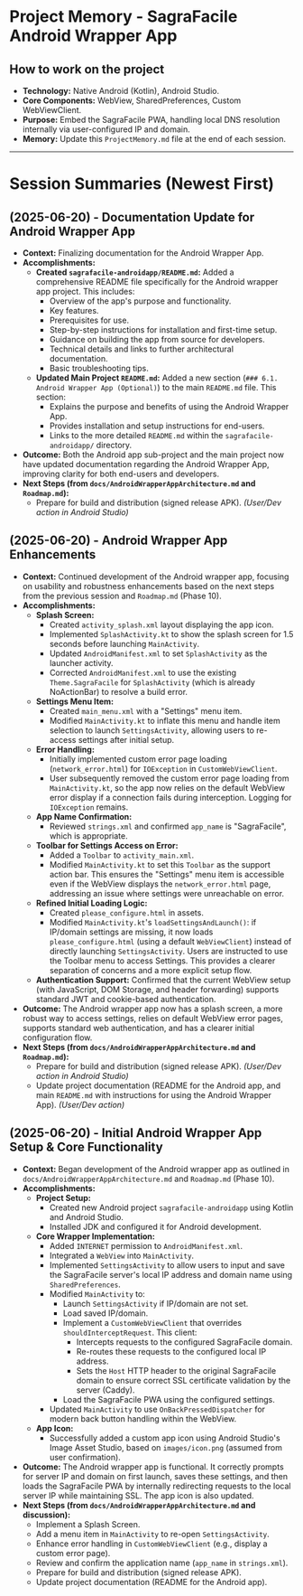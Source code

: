 # Project Memory - SagraFacile Android Wrapper App

## How to work on the project
*   **Technology:** Native Android (Kotlin), Android Studio.
*   **Core Components:** WebView, SharedPreferences, Custom WebViewClient.
*   **Purpose:** Embed the SagraFacile PWA, handling local DNS resolution internally via user-configured IP and domain.
*   **Memory:** Update this `ProjectMemory.md` file at the end of each session.

---
# Session Summaries (Newest First)

## (2025-06-20) - Documentation Update for Android Wrapper App
*   **Context:** Finalizing documentation for the Android Wrapper App.
*   **Accomplishments:**
    *   **Created `sagrafacile-androidapp/README.md`:** Added a comprehensive README file specifically for the Android wrapper app project. This includes:
        *   Overview of the app's purpose and functionality.
        *   Key features.
        *   Prerequisites for use.
        *   Step-by-step instructions for installation and first-time setup.
        *   Guidance on building the app from source for developers.
        *   Technical details and links to further architectural documentation.
        *   Basic troubleshooting tips.
    *   **Updated Main Project `README.md`:** Added a new section (`### 6.1. Android Wrapper App (Optional)`) to the main `README.md` file. This section:
        *   Explains the purpose and benefits of using the Android Wrapper App.
        *   Provides installation and setup instructions for end-users.
        *   Links to the more detailed `README.md` within the `sagrafacile-androidapp/` directory.
*   **Outcome:** Both the Android app sub-project and the main project now have updated documentation regarding the Android Wrapper App, improving clarity for both end-users and developers.
*   **Next Steps (from `docs/AndroidWrapperAppArchitecture.md` and `Roadmap.md`):**
    *   Prepare for build and distribution (signed release APK). *(User/Dev action in Android Studio)*

## (2025-06-20) - Android Wrapper App Enhancements
*   **Context:** Continued development of the Android wrapper app, focusing on usability and robustness enhancements based on the next steps from the previous session and `Roadmap.md` (Phase 10).
*   **Accomplishments:**
    *   **Splash Screen:**
        *   Created `activity_splash.xml` layout displaying the app icon.
        *   Implemented `SplashActivity.kt` to show the splash screen for 1.5 seconds before launching `MainActivity`.
        *   Updated `AndroidManifest.xml` to set `SplashActivity` as the launcher activity.
        *   Corrected `AndroidManifest.xml` to use the existing `Theme.SagraFacile` for `SplashActivity` (which is already NoActionBar) to resolve a build error.
    *   **Settings Menu Item:**
        *   Created `main_menu.xml` with a "Settings" menu item.
        *   Modified `MainActivity.kt` to inflate this menu and handle item selection to launch `SettingsActivity`, allowing users to re-access settings after initial setup.
    *   **Error Handling:**
        *   Initially implemented custom error page loading (`network_error.html`) for `IOException` in `CustomWebViewClient`.
        *   User subsequently removed the custom error page loading from `MainActivity.kt`, so the app now relies on the default WebView error display if a connection fails during interception. Logging for `IOException` remains.
    *   **App Name Confirmation:**
        *   Reviewed `strings.xml` and confirmed `app_name` is "SagraFacile", which is appropriate.
    *   **Toolbar for Settings Access on Error:**
        *   Added a `Toolbar` to `activity_main.xml`.
        *   Modified `MainActivity.kt` to set this `Toolbar` as the support action bar. This ensures the "Settings" menu item is accessible even if the WebView displays the `network_error.html` page, addressing an issue where settings were unreachable on error.
    *   **Refined Initial Loading Logic:**
        *   Created `please_configure.html` in assets.
        *   Modified `MainActivity.kt`'s `loadSettingsAndLaunch()`: if IP/domain settings are missing, it now loads `please_configure.html` (using a default `WebViewClient`) instead of directly launching `SettingsActivity`. Users are instructed to use the Toolbar menu to access Settings. This provides a clearer separation of concerns and a more explicit setup flow.
    *   **Authentication Support:** Confirmed that the current WebView setup (with JavaScript, DOM Storage, and header forwarding) supports standard JWT and cookie-based authentication.
*   **Outcome:** The Android wrapper app now has a splash screen, a more robust way to access settings, relies on default WebView error pages, supports standard web authentication, and has a clearer initial configuration flow.
*   **Next Steps (from `docs/AndroidWrapperAppArchitecture.md` and `Roadmap.md`):**
    *   Prepare for build and distribution (signed release APK). *(User/Dev action in Android Studio)*
    *   Update project documentation (README for the Android app, and main `README.md` with instructions for using the Android Wrapper App). *(User/Dev action)*

## (2025-06-20) - Initial Android Wrapper App Setup & Core Functionality
*   **Context:** Began development of the Android wrapper app as outlined in `docs/AndroidWrapperAppArchitecture.md` and `Roadmap.md` (Phase 10).
*   **Accomplishments:**
    *   **Project Setup:**
        *   Created new Android project `sagrafacile-androidapp` using Kotlin and Android Studio.
        *   Installed JDK and configured it for Android development.
    *   **Core Wrapper Implementation:**
        *   Added `INTERNET` permission to `AndroidManifest.xml`.
        *   Integrated a `WebView` into `MainActivity`.
        *   Implemented `SettingsActivity` to allow users to input and save the SagraFacile server's local IP address and domain name using `SharedPreferences`.
        *   Modified `MainActivity` to:
            *   Launch `SettingsActivity` if IP/domain are not set.
            *   Load saved IP/domain.
            *   Implement a `CustomWebViewClient` that overrides `shouldInterceptRequest`. This client:
                *   Intercepts requests to the configured SagraFacile domain.
                *   Re-routes these requests to the configured local IP address.
                *   Sets the `Host` HTTP header to the original SagraFacile domain to ensure correct SSL certificate validation by the server (Caddy).
            *   Load the SagraFacile PWA using the configured settings.
        *   Updated `MainActivity` to use `OnBackPressedDispatcher` for modern back button handling within the WebView.
    *   **App Icon:**
        *   Successfully added a custom app icon using Android Studio's Image Asset Studio, based on `images/icon.png` (assumed from user confirmation).
*   **Outcome:** The Android wrapper app is functional. It correctly prompts for server IP and domain on first launch, saves these settings, and then loads the SagraFacile PWA by internally redirecting requests to the local server IP while maintaining SSL. The app icon is also updated.
*   **Next Steps (from `docs/AndroidWrapperAppArchitecture.md` and discussion):**
    *   Implement a Splash Screen.
    *   Add a menu item in `MainActivity` to re-open `SettingsActivity`.
    *   Enhance error handling in `CustomWebViewClient` (e.g., display a custom error page).
    *   Review and confirm the application name (`app_name` in `strings.xml`).
    *   Prepare for build and distribution (signed release APK).
    *   Update project documentation (README for the Android app).
